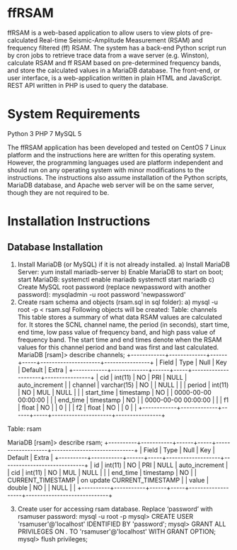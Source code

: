 # ffRSAM

ffRSAM is a web-based application to allow users to view plots of pre-calculated Real-time Seismic-Amplitude Measurement (RSAM) and frequency filtered (ff) RSAM.  The system has a back-end Python script run by cron jobs to retrieve trace data from a wave server (e.g. Winston), calculate RSAM and ff RSAM based on pre-determined frequency bands, and store the calculated values in a MariaDB database.  The front-end, or user interface, is a web-application written in plain HTML and JavaScript. REST API written in PHP is used to query the database.

# System Requirements
Python 3
PHP 7
MySQL 5

The ffRSAM application has been developed and tested on CentOS 7 Linux platform and the instructions here are written for this operating system.  However, the programming languages used are platform independent and should run on any operating system with minor modifications to the instructions.  The instructions also assume installation of the Python scripts, MariaDB database, and Apache web server will be on the same server, though they are not required to be.  

# Installation Instructions

## Database Installation
1)	Install MariaDB (or MySQL) if it is not already installed.
a)	Install MariaDB Server:
yum install mariadb-server
b)	Enable MariaDB to start on boot; start MariaDB:
systemctl enable mariadb
systemctl start mariadb
c)	Create MySQL root password (replace newpassword with another password):
mysqladmin -u root password 'newpassword' 
2)	Create rsam schema and objects (rsam.sql in sql folder):
a)	mysql -u root -p < rsam.sql
Following objects will be created:
Table:  channels 
This table stores a summary of what data RSAM values are calculated for.  It stores the SCNL channel name, the period (in seconds), start time, end time, low pass value of frequency band, and high pass value of frequency band. The start time and end times denote when the RSAM values for this channel period and band was first and last calculated.
MariaDB [rsam]> describe channels;
+------------+-------------+------+-----+---------------------+----------------+
| Field      | Type        | Null | Key | Default             | Extra          |
+------------+-------------+------+-----+---------------------+----------------+
| cid        | int(11)     | NO   | PRI | NULL                | auto_increment |
| channel    | varchar(15) | NO   |     | NULL                |                |
| period     | int(11)     | NO   | MUL | NULL                |                |
| start_time | timestamp   | NO   |     | 0000-00-00 00:00:00 |                |
| end_time   | timestamp   | NO   |     | 0000-00-00 00:00:00 |                |
| f1         | float       | NO   |     | 0                   |                |
| f2         | float       | NO   |     | 0                   |                |
+------------+-------------+------+-----+---------------------+----------------+

Table: rsam

MariaDB [rsam]> describe rsam;
+----------+-----------+------+-----+-------------------+-----------------------------+
| Field    | Type      | Null | Key | Default           | Extra                       |
+----------+-----------+------+-----+-------------------+-----------------------------+
| id       | int(11)   | NO   | PRI | NULL              | auto_increment              |
| cid      | int(11)   | NO   | MUL | NULL              |                             |
| end_time | timestamp | NO   |     | CURRENT_TIMESTAMP | on update CURRENT_TIMESTAMP |
| value    | double    | NO   |     | NULL              |                             |
+----------+-----------+------+-----+-------------------+-----------------------------+

3)	Create user for accessing rsam database. Replace ‘password’ with rsamuser password:
mysql -u root -p
mysql> CREATE USER 'rsamuser'@'localhost' IDENTIFIED BY 'password'; 
mysql> GRANT ALL PRIVILEGES ON *.* TO 'rsamuser'@'localhost' WITH GRANT OPTION;
mysql> flush privileges;
 

